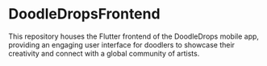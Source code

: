 # DoodleDropsFrontend
 This repository houses the Flutter frontend of the DoodleDrops mobile app, providing an engaging user interface for doodlers to showcase their creativity and connect with a global community of artists.
